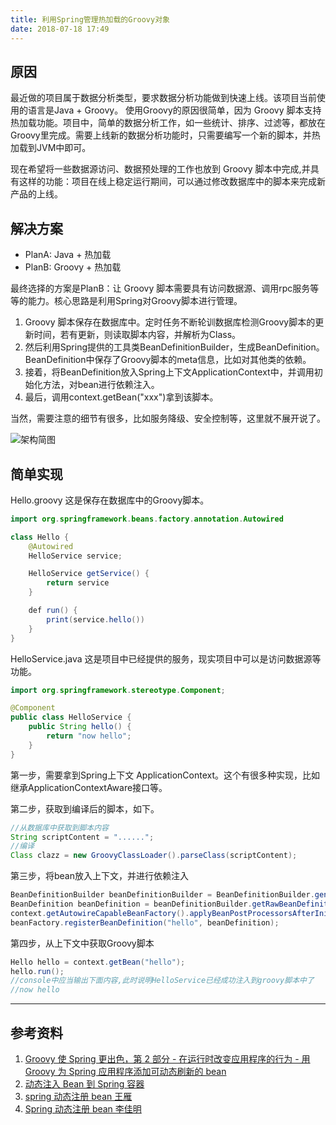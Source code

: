 ```yaml
---
title: 利用Spring管理热加载的Groovy对象
date: 2018-07-18 17:49
---
```


## 原因

最近做的项目属于数据分析类型，要求数据分析功能做到快速上线。该项目当前使用的语言是Java + Groovy。 使用Groovy的原因很简单，因为 Groovy 脚本支持热加载功能。项目中，简单的数据分析工作，如一些统计、排序、过滤等，都放在Groovy里完成。需要上线新的数据分析功能时，只需要编写一个新的脚本，并热加载到JVM中即可。

现在希望将一些数据源访问、数据预处理的工作也放到 Groovy 脚本中完成,并具有这样的功能：项目在线上稳定运行期间，可以通过修改数据库中的脚本来完成新产品的上线。

## 解决方案

- PlanA: Java + 热加载
- PlanB: Groovy + 热加载

最终选择的方案是PlanB：让 Groovy 脚本需要具有访问数据源、调用rpc服务等等的能力。核心思路是利用Spring对Groovy脚本进行管理。

1. Groovy 脚本保存在数据库中。定时任务不断轮训数据库检测Groovy脚本的更新时间，若有更新，则读取脚本内容，并解析为Class。
2. 然后利用Spring提供的工具类BeanDefinitionBuilder，生成BeanDefinition。BeanDefinition中保存了Groovy脚本的meta信息，比如对其他类的依赖。
3. 接着，将BeanDefinition放入Spring上下文ApplicationContext中，并调用初始化方法，对bean进行依赖注入。
4. 最后，调用context.getBean("xxx")拿到该脚本。

当然，需要注意的细节有很多，比如服务降级、安全控制等，这里就不展开说了。

![架构简图](https://ws3.sinaimg.cn/large/006tNc79gy1fte784mbcbj30hb0fvq2y.jpg)

## 简单实现

Hello.groovy
这是保存在数据库中的Groovy脚本。

```java
import org.springframework.beans.factory.annotation.Autowired

class Hello {
    @Autowired
    HelloService service;

    HelloService getService() {
        return service
    }

    def run() {
        print(service.hello())
    }
}
```

HelloService.java
这是项目中已经提供的服务，现实项目中可以是访问数据源等功能。

```java
import org.springframework.stereotype.Component;

@Component
public class HelloService {
    public String hello() {
        return "now hello";
    }
}
```

第一步，需要拿到Spring上下文 ApplicationContext。这个有很多种实现，比如继承ApplicationContextAware接口等。

第二步，获取到编译后的脚本，如下。

```java
//从数据库中获取到脚本内容
String scriptContent = "......";
//编译
Class clazz = new GroovyClassLoader().parseClass(scriptContent);
```

第三步，将bean放入上下文，并进行依赖注入

```java
BeanDefinitionBuilder beanDefinitionBuilder = BeanDefinitionBuilder.genericBeanDefinition(clazz);
BeanDefinition beanDefinition = beanDefinitionBuilder.getRawBeanDefinition();
context.getAutowireCapableBeanFactory().applyBeanPostProcessorsAfterInitialization(beanDefinition, "hello");
beanFactory.registerBeanDefinition("hello", beanDefinition);
```

第四步，从上下文中获取Groovy脚本

```java
Hello hello = context.getBean("hello");
hello.run();
//console中应当输出下面内容,此时说明HelloService已经成功注入到groovy脚本中了
//now hello
```
---

## 参考资料
1. [Groovy 使 Spring 更出色，第 2 部分 - 在运行时改变应用程序的行为 - 用 Groovy 为 Spring 应用程序添加可动态刷新的 bean](https://www.ibm.com/developerworks/cn/java/j-groovierspring2.html)
2. [动态注入 Bean 到 Spring 容器](https://blog.csdn.net/chao_1990/article/details/77370314)
3. [spring 动态注册 bean 王雁](https://zhuanlan.zhihu.com/p/30226423)
4. [Spring 动态注册 bean 李佳明](https://zhuanlan.zhihu.com/p/30070328)
